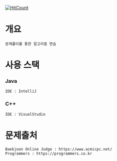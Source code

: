 [![HitCount](http://hits.dwyl.com/{Algorithm}/{Junit-TDD}.svg)](http://hits.dwyl.com/{hwk0911}/{Algorithm})
# 개요
    문제풀이를 통한 알고리즘 연습

# 사용 스택
### Java
    IDE : IntelliJ
### C++
    IDE : VisualStudio


# 문제출처
    Baekjoon Online Judge : https://www.acmicpc.net/
    Programmers : https://programmers.co.kr
